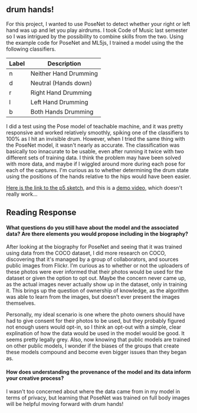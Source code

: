 ## drum hands!
For this project, I wanted to use PoseNet to detect whether your right or left hand was up and let you play airdrums. I took Code of Music last semester so I was intrigued by the possibility to combine skills from the two. Using the example code for PoseNet and ML5js, I trained a model using the the following classifiers.

| Label  |Description|
| ------------- | ------------- |
| n  | Neither Hand Drumming |
| d  | Neutral (Hands down) |
| r  | Right Hand Drumming  |
| l  | Left Hand Drumming  |
| b  | Both Hands Drumming  |

I did a test using the Pose model of teachable machine, and it was pretty responsive and worked relatively smoothly, spiking one of the classifiers to 100% as I hit an invisible drum. However, when I tried the same thing with the PoseNet model, it wasn't nearly as accurate. The classification was basically too innacurate to be usable, even after running it twice with two different sets of training data. I think the problem may have been solved with more data, and maybe if I wiggled around more during each pose for each of the captures. I'm curious as to whether determining the drum state using the positions of the hands relative to the hips would have been easier.

[Here is the link to the p5 sketch](https://editor.p5js.org/kwc9225/sketches/zbl4D2kzK), and this is a [demo video](https://www.youtube.com/watch?v=kMFKfuopU4A), which doesn't really work...

## Reading Response
#### What questions do you still have about the model and the associated data? Are there elements you would propose including in the biography?

After looking at the biography for PoseNet and seeing that it was trained using data from the COCO dataset, I did more research on COCO, discovering that it's managed by a group of collaborators, and sources public images from Flickr. I'm curious as to whether or not the uploaders of these photos were ever informed that their photos would be used for the dataset or given the option to opt out. Maybe the concern never came up, as the actual images never actually show up in the dataset, only in training it. This brings up the question of ownership of knowledge, as the algorithm was able to learn from the images, but doesn't ever present the images themselves.

Personally, my ideal scenario is one where the photo owners should have had to give consent for their photos to be used, but they probably figured not enough users would opt-in, so I think an opt-out with a simple, clear explination of how the data would be used in the model would be good. It seems pretty legally grey. Also, now knowing that public models are trained on other public models, I wonder if the biases of the groups that create these models compound and become even bigger issues than they began as.

#### How does understanding the provenance of the model and its data inform your creative process?

I wasn't too concerned about where the data came from in my model in terms of privacy, but learning that PoseNet was trained on full body images will be helpful moving forward with drum hands!
